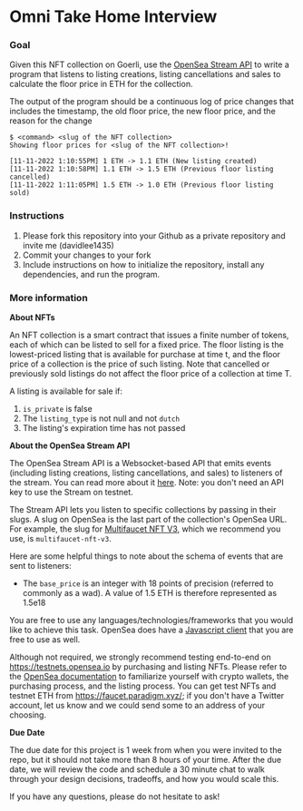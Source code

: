 # Omni Take Home Interview

### Goal

Given this NFT collection on Goerli, use the [OpenSea Stream API](https://docs.opensea.io/reference/stream-api-overview) to write a program that listens to listing creations, listing cancellations and sales to calculate the floor price in ETH for the collection.

The output of the program should be a continuous log of price changes that includes the timestamp, the old floor price, the new floor price, and the reason for the change

```
$ <command> <slug of the NFT collection>
Showing floor prices for <slug of the NFT collection>!

[11-11-2022 1:10:55PM] 1 ETH -> 1.1 ETH (New listing created)
[11-11-2022 1:10:58PM] 1.1 ETH -> 1.5 ETH (Previous floor listing cancelled)
[11-11-2022 1:11:05PM] 1.5 ETH -> 1.0 ETH (Previous floor listing sold)
```

### Instructions
1. Please fork this repository into your Github as a private repository and invite me (davidlee1435)
2. Commit your changes to your fork
3. Include instructions on how to initialize the repository, install any dependencies, and run the program.

### More information

**About NFTs**

An NFT collection is a smart contract that issues a finite number of tokens, each of which can be listed to sell for a fixed price. The floor listing is the lowest-priced listing that is available for purchase at time t, and the floor price of a collection is the price of such listing. Note that cancelled or previously sold listings do not affect the floor price of a collection at time T.

A listing is available for sale if:
1. `is_private` is false
2. The `listing_type` is not null and not `dutch`
3. The listing's expiration time has not passed

**About the OpenSea Stream API**

The OpenSea Stream API is a Websocket-based API that emits events (including listing creations, listing cancellations, and sales) to listeners of the stream. You can read more about it [here](https://docs.opensea.io/reference/stream-api-overview). Note: you don't need an API key to use the Stream on testnet.

The Stream API lets you listen to specific collections by passing in their slugs. A slug on OpenSea is the last part of the collection's OpenSea URL. For example, the slug for [Multifaucet NFT V3](https://testnets.opensea.io/collection/multifaucet-nft-v3), which we recommend you use, is `multifaucet-nft-v3`. 

Here are some helpful things to note about the schema of events that are sent to listeners:

- The `base_price` is an integer with 18 points of precision (referred to commonly as a wad). A value of 1.5 ETH is therefore represented as 1.5e18

You are free to use any languages/technologies/frameworks that you would like to achieve this task. OpenSea does have a [Javascript client](https://github.com/ProjectOpenSea/stream-js) that you are free to use as well.

Although not required, we strongly recommend testing end-to-end on https://testnets.opensea.io by purchasing and listing NFTs. Please refer to the [OpenSea documentation](https://opensea.io/learn) to familiarize yourself with crypto wallets, the purchasing process, and the listing process. You can get test NFTs and testnet ETH from https://faucet.paradigm.xyz/; if you don't have a Twitter account, let us know and we could send some to an address of your choosing.

**Due Date**

The due date for this project is 1 week from when you were invited to the repo, but it should not take more than 8 hours of your time. After the due date, we will review the code and schedule a 30 minute chat to walk through your design decisions, tradeoffs, and how you would scale this.

If you have any questions, please do not hesitate to ask!
